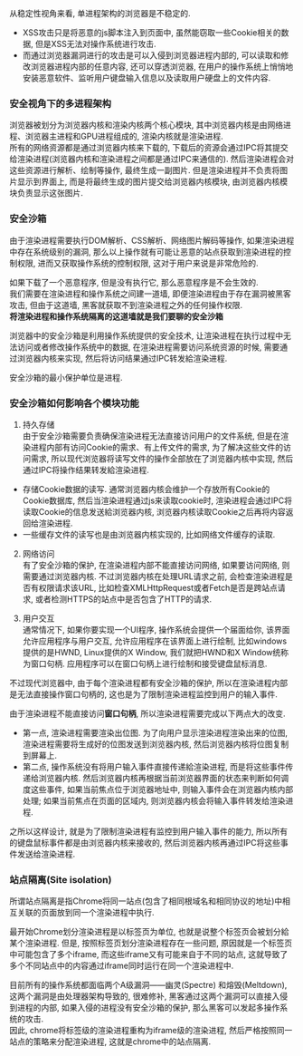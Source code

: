 从稳定性视角来看, 单进程架构的浏览器是不稳定的.  
- XSS攻击只是将恶意的js脚本注入到页面中, 虽然能窃取一些Cookie相关的数据, 但是XSS无法对操作系统进行攻击.  
- 而通过浏览器漏洞进行的攻击是可以入侵到浏览器进程内部的, 可以读取和修改浏览器进程内部的任意内容, 还可以穿透浏览器, 在用户的操作系统上悄悄地安装恶意软件、监听用户键盘输入信息以及读取用户硬盘上的文件内容.  

### 安全视角下的多进程架构  
浏览器被划分为浏览器内核和渲染内核两个核心模块, 其中浏览器内核是由网络进程、浏览器主进程和GPU进程组成的, 渲染内核就是渲染进程.  
所有的网络资源都是通过浏览器内核来下载的, 下载后的资源会通过IPC将其提交给渲染进程(浏览器内核和渲染进程之间都是通过IPC来通信的). 然后渲染进程会对这些资源进行解析、绘制等操作, 最终生成一副图片. 但是渲染进程并不负责将图片显示到界面上, 而是将最终生成的图片提交给浏览器内核模块, 由浏览器内核模块负责显示这张图片.  

### 安全沙箱  
由于渲染进程需要执行DOM解析、CSS解析、网络图片解码等操作, 如果渲染进程中存在系统级别的漏洞, 那么以上操作就有可能让恶意的站点获取到渲染进程的控制权限, 进而又获取操作系统的控制权限, 这对于用户来说是非常危险的.  

如果下载了一个恶意程序, 但是没有执行它, 那么恶意程序是不会生效的.  
我们需要在渲染进程和操作系统之间建一道墙, 即便渲染进程由于存在漏洞被黑客攻击, 但由于这道墙, 黑客就获取不到渲染进程之外的任何操作权限.  
**将渲染进程和操作系统隔离的这道墙就是我们要聊的安全沙箱**

浏览器中的安全沙箱是利用操作系统提供的安全技术, 让渲染进程在执行过程中无法访问或者修改操作系统中的数据, 在渲染进程需要访问系统资源的时候, 需要通过浏览器内核来实现, 然后将访问结果通过IPC转发給渲染进程.  

安全沙箱的最小保护单位是进程.  


### 安全沙箱如何影响各个模块功能  
1. 持久存储  
由于安全沙箱需要负责确保渲染进程无法直接访问用户的文件系统, 但是在渲染进程内部有访问Cookie的需求、有上传文件的需求, 为了解决这些文件的访问需求, 所以现代浏览器将读写文件的操作全部放在了浏览器内核中实现, 然后通过IPC将操作结果转发給渲染进程.  
- 存储Cookie数据的读写. 通常浏览器内核会维护一个存放所有Cookie的Cookie数据库, 然后当渲染进程通过js来读取cookie时, 渲染进程会通过IPC将读取Cookie的信息发送給浏览器内核, 浏览器内核读取Cookie之后再将内容返回给渲染进程.  
- 一些缓存文件的读写也是由浏览器内核实现的, 比如网络文件缓存的读取.  

2. 网络访问  
有了安全沙箱的保护, 在渲染进程内部不能直接访问网络, 如果要访问网络, 则需要通过浏览器内核. 不过浏览器内核在处理URL请求之前, 会检查渲染进程是否有权限请求该URL, 比如检查XMLHttpRequest或者Fetch是否是跨站点请求, 或者检测HTTPS的站点中是否包含了HTTP的请求.  

3. 用户交互  
通常情况下, 如果你要实现一个UI程序, 操作系统会提供一个届面给你, 该界面允许应用程序与用户交互, 允许应用程序在该界面上进行绘制, 比如windows提供的是HWND, Linux提供的X Window, 我们就把HWND和X Window统称为窗口句柄. 应用程序可以在窗口句柄上进行绘制和接受键盘鼠标消息.  

不过现代浏览器中, 由于每个渲染进程都有安全沙箱的保护, 所以在渲染进程内部是无法直接操作窗口句柄的, 这也是为了限制渲染进程监控到用户的输入事件.    

由于渲染进程不能直接访问**窗口句柄**, 所以渲染进程需要完成以下两点大的改变.  
- 第一点, 渲染进程需要渲染出位图. 为了向用户显示渲染进程渲染出来的位图, 渲染进程需要将生成好的位图发送到浏览器内核, 然后浏览器内核将位图复制到屏幕上.  
- 第二点, 操作系统没有将用户输入事件直接传递給渲染进程, 而是将这些事件传递给浏览器内核. 然后浏览器内核再根据当前浏览器界面的状态来判断如何调度这些事件, 如果当前焦点位于浏览器地址中, 则输入事件会在浏览器内核内部处理; 如果当前焦点在页面的区域内, 则浏览器内核会将输入事件转发给渲染进程.  

之所以这样设计, 就是为了限制渲染进程有监控到用户输入事件的能力, 所以所有的键盘鼠标事件都是由浏览器内核来接收的, 然后浏览器内核再通过IPC将这些事件发送给渲染进程.  

### 站点隔离(Site isolation)  
所谓站点隔离是指Chrome将同一站点(包含了相同根域名和相同协议的地址)中相互关联的页面放到同一个渲染进程中执行.  

最开始Chrome划分渲染进程是以标签页为单位, 也就是说整个标签页会被划分給某个渲染进程. 但是, 按照标签页划分渲染进程存在一些问题, 原因就是一个标签页中可能包含了多个iframe, 而这些iframe又有可能来自于不同的站点, 这就导致了多个不同站点中的内容通过iframe同时运行在同一个渲染进程中.  

目前所有的操作系统都面临两个A级漏洞——幽灵(Spectre) 和熔毁(Meltdown), 这两个漏洞是由处理器架构导致的, 很难修补, 黑客通过这两个漏洞可以直接入侵到进程的内部, 如果入侵的进程没有安全沙箱的保护, 那么黑客可以发起多操作系统的攻击.  
因此, chrome将标签级的渲染进程重构为iframe级的渲染进程, 然后严格按照同一站点的策略来分配渲染进程, 这就是chrome中的站点隔离.  



